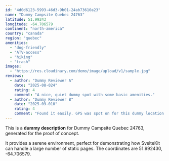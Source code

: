 ```yaml
---
id: "4d0d6123-5993-46d3-9b01-24ab73610a23"
name: "Dummy Campsite Quebec 24763"
latitude: 51.99243
longitude: -64.706579
continent: "north-america"
country: "canada"
region: "quebec"
amenities:
  - "dog-friendly"
  - "ATV-access"
  - "hiking"
  - "trash"
images:
  - "https://res.cloudinary.com/demo/image/upload/v1/sample.jpg"
reviews:
  - author: "Dummy Reviewer A"
    date: "2025-08-024"
    rating: 4
    comment: "A nice, quiet dummy spot with some basic amenities."
  - author: "Dummy Reviewer B"
    date: "2025-09-010"
    rating: 4
    comment: "Found it easily. GPS was spot on for this dummy location."
---
```


This is a **dummy description** for Dummy Campsite Quebec 24763, generated for the proof of concept.

It provides a serene environment, perfect for demonstrating how SvelteKit can handle a large number of static pages. The coordinates are 51.992430, -64.706579.
